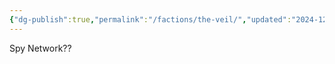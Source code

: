 ```yaml
---
{"dg-publish":true,"permalink":"/factions/the-veil/","updated":"2024-12-22T23:28:11.137-06:00"}
---
```


Spy Network?? 